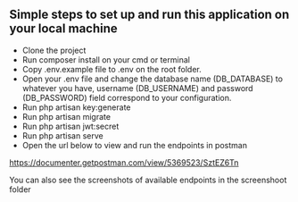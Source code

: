 

## Simple steps to set up and run this application on your local machine 

- Clone the project
- Run composer install on your cmd or terminal
- Copy .env.example file to .env on the root folder.
- Open your .env file and change the database name (DB_DATABASE) to whatever you have, username (DB_USERNAME) and password (DB_PASSWORD) field correspond to your configuration.
- Run php artisan key:generate
- Run php artisan migrate
- Run php artisan jwt:secret
- Run php artisan serve
- Open the url below to view and run the endpoints in postman

https://documenter.getpostman.com/view/5369523/SztEZ6Tn

You can also see the screenshots of available endpoints in the screenshoot folder


